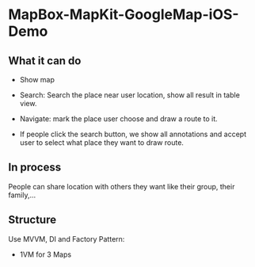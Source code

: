 # MapBox-MapKit-GoogleMap-iOS-Demo

## What it can do

- Show map

- Search: Search the place near user location, show all result in table view.

- Navigate: mark the place user choose and draw a route to it.

- If people click the search button, we show all annotations and accept user to select what place they want to draw route.

## In process

People can share location with others they want like their group, their family,...

## Structure

Use MVVM, DI and Factory Pattern: 
- 1VM for 3 Maps


